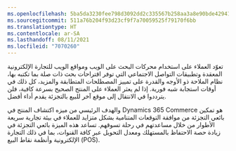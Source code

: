 ```yaml
---
ms.openlocfilehash: 5ba5da3230fee798d3092dd2c335567b258aa3a8e90bde429416c851557ce024
ms.sourcegitcommit: 511a76b204f93d23cf9f7a70059525f79170f6bb
ms.translationtype: HT
ms.contentlocale: ar-SA
ms.lasthandoff: 08/11/2021
ms.locfileid: "7070260"
---
```

تعوّد العملاء على استخدام محركات البحث على الويب ومواقع الويب للتجارة الإلكترونية المعقدة وتطبيقات التواصل الاجتماعي التي توفر اقتراحات بحث ذات صلة بما تكتبه بها، نظام الملاحة ذو الأوجه والقدرة على تمييز المصطلحات المتطابقة والمزيد، كل ذلك في أوقات استجابة شبه فورية. إذا لم يعثر العملاء على المنتج الصحيح بسرعة كافية، فلن يترددوا في الانتقال إلى موقع آخر للبيع بالتجزئة يقدم أداء أفضل.

والهدف الرئيسي من ميزه اكتشاف المنتج في Dynamics 365 Commerce هو تمكين بائعي التجزئة من موافقة التوقعات المتنامية بشكل متزايد للعملاء في بيئة تجارية سريعة الأطوار من خلال مساعدتهم في رحلة تسوقهم. تساعد هذه الميزة بائعي التجزئة في زيادة حصة الاحتفاظ بالمستهلك ومعدل التحويل عبر كافة القنوات، بما في ذلك التجارة الإلكترونية وأنظمة نقاط البيع (POS).

